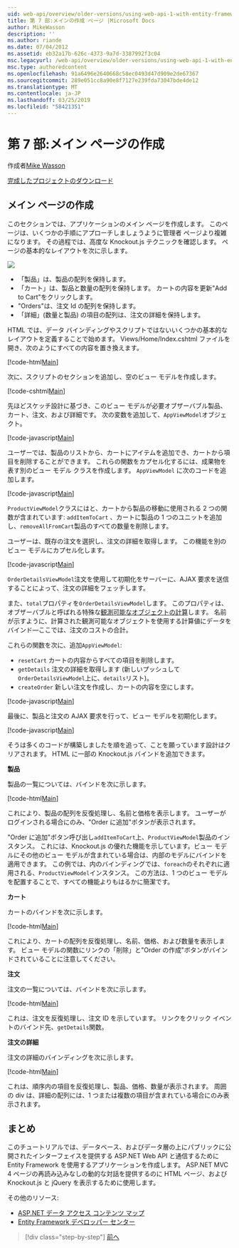 ```yaml
---
uid: web-api/overview/older-versions/using-web-api-1-with-entity-framework-5/using-web-api-with-entity-framework-part-7
title: 第 7 部:メインの作成 ページ |Microsoft Docs
author: MikeWasson
description: ''
ms.author: riande
ms.date: 07/04/2012
ms.assetid: eb32a17b-626c-4373-9a7d-3387992f3c04
msc.legacyurl: /web-api/overview/older-versions/using-web-api-1-with-entity-framework-5/using-web-api-with-entity-framework-part-7
msc.type: authoredcontent
ms.openlocfilehash: 91a6496e2640668c58ec0493d47d909e2de67367
ms.sourcegitcommit: 289e051cc8a90e8f7127e239fda73047bde4de12
ms.translationtype: MT
ms.contentlocale: ja-JP
ms.lasthandoff: 03/25/2019
ms.locfileid: "58421351"
---
```

<a name="part-7-creating-the-main-page"></a>第 7 部:メイン ページの作成
====================
作成者[Mike Wasson](https://github.com/MikeWasson)

[完成したプロジェクトのダウンロード](http://code.msdn.microsoft.com/ASP-NET-Web-API-with-afa30545)

## <a name="creating-the-main-page"></a>メイン ページの作成

このセクションでは、アプリケーションのメイン ページを作成します。 このページは、いくつかの手順にアプローチしましょうように管理者 ページより複雑になります。 その過程では、高度な Knockout.js テクニックを確認します。 ページの基本的なレイアウトを次に示します。

![](using-web-api-with-entity-framework-part-7/_static/image1.png)

- 「製品」は、製品の配列を保持します。
- 「カート」は、製品と数量の配列を保持します。 カートの内容を更新"Add to Cart"をクリックします。
- "Orders"は、注文 Id の配列を保持します。
- 「詳細」(数量と製品) の項目の配列は、注文の詳細を保持します。

HTML では、データ バインディングやスクリプトではないいくつかの基本的なレイアウトを定義することで始めます。 Views/Home/Index.cshtml ファイルを開き、次のようにすべての内容を置き換えます。

[!code-html[Main](using-web-api-with-entity-framework-part-7/samples/sample1.html)]

次に、スクリプトのセクションを追加し、空のビュー モデルを作成します。

[!code-cshtml[Main](using-web-api-with-entity-framework-part-7/samples/sample2.cshtml)]

先ほどスケッチ設計に基づき、このビュー モデルが必要オブザーバブル製品、カート、注文、および詳細です。 次の変数を追加して、`AppViewModel`オブジェクト。

[!code-javascript[Main](using-web-api-with-entity-framework-part-7/samples/sample3.js)]

ユーザーでは、製品のリストから、カートにアイテムを追加でき、カートから項目を削除することができます。 これらの関数をカプセル化するには、成果物を表す別のビュー モデル クラスを作成します。 `AppViewModel` に次のコードを追加します。

[!code-javascript[Main](using-web-api-with-entity-framework-part-7/samples/sample4.js?highlight=4)]

`ProductViewModel`クラスにはと、カートから製品の移動に使用される 2 つの関数が含まれています: `addItemToCart` 、カートに製品の 1 つのユニットを追加し、`removeAllFromCart`製品のすべての数量を削除します。

ユーザーは、既存の注文を選択し、注文の詳細を取得します。 この機能を別のビュー モデルにカプセル化します。

[!code-javascript[Main](using-web-api-with-entity-framework-part-7/samples/sample5.js?highlight=4)]

`OrderDetailsViewModel`注文を使用して初期化をサーバーに、AJAX 要求を送信することによって、注文の詳細をフェッチします。

また、`total`プロパティを`OrderDetailsViewModel`します。 このプロパティは、オブザーバブルと呼ばれる特殊な[観測可能なオブジェクトの計算](http://knockoutjs.com/documentation/computedObservables.html)します。 名前が示すように、計算された観測可能なオブジェクトを使用する計算値にデータをバインド&#8212;ここでは、注文のコストの合計。

これらの関数を次に、追加`AppViewModel`:

- `resetCart` カートの内容からすべての項目を削除します。
- `getDetails` 注文の詳細を取得します (新しいプッシュして`OrderDetailsViewModel`上に、`details`リスト)。
- `createOrder` 新しい注文を作成し、カートの内容を空にします。


[!code-javascript[Main](using-web-api-with-entity-framework-part-7/samples/sample6.js?highlight=4)]

最後に、製品と注文の AJAX 要求を行って、ビュー モデルを初期化します。

[!code-javascript[Main](using-web-api-with-entity-framework-part-7/samples/sample7.js)]

そうは多くのコードが構築しましたを順を追って、ことを願っています設計はクリアされます。 HTML に一部の Knockout.js バインドを追加できます。

**製品**

製品の一覧については、バインドを次に示します。

[!code-html[Main](using-web-api-with-entity-framework-part-7/samples/sample8.html)]

これにより、製品の配列を反復処理し、名前と価格を表示します。 ユーザーがログインされる場合にのみ、"Order に追加"ボタンが表示されます。

"Order に追加"ボタン呼び出し`addItemToCart`上、`ProductViewModel`製品のインスタンス。 これには、Knockout.js の優れた機能を示しています。ビュー モデルにその他のビュー モデルが含まれている場合は、内部のモデルにバインドを適用できます。 この例では、内のバインディングでは、`foreach`のそれぞれに適用される、`ProductViewModel`インスタンス。 この方法は、1 つのビュー モデルを配置することで、すべての機能よりもはるかに簡潔です。

**カート**

カートのバインドを次に示します。

[!code-html[Main](using-web-api-with-entity-framework-part-7/samples/sample9.html)]

これにより、カートの配列を反復処理し、名前、価格、および数量を表示します。 ビュー モデルの関数にリンクの「削除」と"Order の作成"ボタンがバインドされていることに注意してください。

**注文**

注文の一覧については、バインドを次に示します。

[!code-html[Main](using-web-api-with-entity-framework-part-7/samples/sample10.html)]

これは、注文を反復処理し、注文 ID を示しています。 リンクをクリック イベントのバインド先、`getDetails`関数。

**注文の詳細**

注文の詳細のバインディングを次に示します。

[!code-html[Main](using-web-api-with-entity-framework-part-7/samples/sample11.html)]

これは、順序内の項目を反復処理し、製品、価格、数量が表示されます。 周囲の div は、詳細の配列には、1 つまたは複数の項目が含まれている場合にのみ表示されます。

## <a name="conclusion"></a>まとめ

このチュートリアルでは、データベース、およびデータ層の上にパブリックに公開されたインターフェイスを提供する ASP.NET Web API と通信するために Entity Framework を使用するアプリケーションを作成します。 ASP.NET MVC 4 ページの再読み込みなしの動的な対話を提供するのに HTML ページ、および Knockout.js と jQuery を表示するために使用します。

その他のリソース:

- [ASP.NET データ アクセス コンテンツ マップ](https://msdn.microsoft.com/library/6759sth4.aspx)
- [Entity Framework デベロッパー センター](https://msdn.microsoft.com/data/ef)

> [!div class="step-by-step"]
> [前へ](using-web-api-with-entity-framework-part-6.md)
